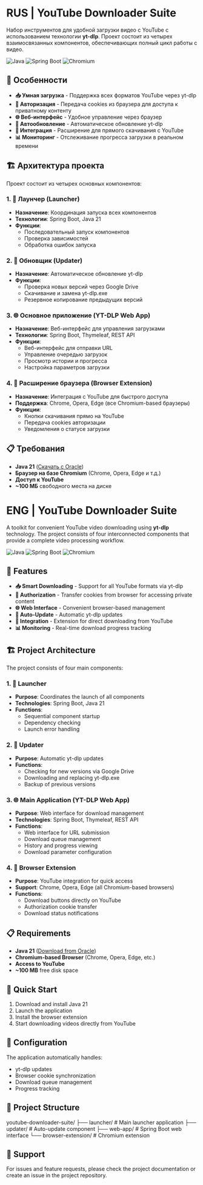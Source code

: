# RUS | YouTube Downloader Suite

Набор инструментов для удобной загрузки видео с YouTube с использованием технологии **yt-dlp**. Проект состоит из четырех взаимосвязанных компонентов, обеспечивающих полный цикл работы с видео.

![Java](https://img.shields.io/badge/Java-21-orange?style=for-the-badge&logo=openjdk)
![Spring Boot](https://img.shields.io/badge/Spring%20Boot-4.0-blue?style=for-the-badge&logo=springboot)
![Chromium](https://img.shields.io/badge/Chromium-Extension-green?style=for-the-badge&logo=googlechrome)

## 🚀 Особенности

- **📥 Умная загрузка** - Поддержка всех форматов YouTube через yt-dlp
- **🔐 Авторизация** - Передача cookies из браузера для доступа к приватному контенту
- **🌐 Веб-интерфейс** - Удобное управление через браузер
- **🔄 Автообновление** - Автоматическое обновление yt-dlp
- **🎯 Интеграция** - Расширение для прямого скачивания с YouTube
- **📊 Мониторинг** - Отслеживание прогресса загрузки в реальном времени

## 🏗️ Архитектура проекта

Проект состоит из четырех основных компонентов:

### 1. 🎯 **Лаунчер (Launcher)**
- **Назначение**: Координация запуска всех компонентов
- **Технологии**: Spring Boot, Java 21
- **Функции**:
  - Последовательный запуск компонентов
  - Проверка зависимостей
  - Обработка ошибок запуска

### 2. 🔄 **Обновщик (Updater)**
- **Назначение**: Автоматическое обновление yt-dlp
- **Функции**:
  - Проверка новых версий через Google Drive
  - Скачивание и замена yt-dlp.exe
  - Резервное копирование предыдущих версий

### 3. 🌐 **Основное приложение (YT-DLP Web App)**
- **Назначение**: Веб-интерфейс для управления загрузками
- **Технологии**: Spring Boot, Thymeleaf, REST API
- **Функции**:
  - Веб-интерфейс для отправки URL
  - Управление очередью загрузок
  - Просмотр истории и прогресса
  - Настройка параметров загрузки

### 4. 🧩 **Расширение браузера (Browser Extension)**
- **Назначение**: Интеграция с YouTube для быстрого доступа
- **Поддержка**: Chrome, Opera, Edge (все Chromium-based браузеры)
- **Функции**:
  - Кнопки скачивания прямо на YouTube
  - Передача cookies авторизации
  - Уведомления о статусе загрузки

## 📋 Требования

- **Java 21** ([Скачать с Oracle](https://www.oracle.com/java/technologies/javase/jdk21-archive-downloads.html))
- **Браузер на базе Chromium** (Chrome, Opera, Edge и т.д.)
- **Доступ к YouTube**
- **~100 МБ** свободного места на диске

# ENG | YouTube Downloader Suite

A toolkit for convenient YouTube video downloading using **yt-dlp** technology. The project consists of four interconnected components that provide a complete video processing workflow.

![Java](https://img.shields.io/badge/Java-21-orange?style=for-the-badge&logo=openjdk)
![Spring Boot](https://img.shields.io/badge/Spring%20Boot-4.0-blue?style=for-the-badge&logo=springboot)
![Chromium](https://img.shields.io/badge/Chromium-Extension-green?style=for-the-badge&logo=googlechrome)

## 🚀 Features

- **📥 Smart Downloading** - Support for all YouTube formats via yt-dlp
- **🔐 Authorization** - Transfer cookies from browser for accessing private content
- **🌐 Web Interface** - Convenient browser-based management
- **🔄 Auto-Update** - Automatic yt-dlp updates
- **🎯 Integration** - Extension for direct downloading from YouTube
- **📊 Monitoring** - Real-time download progress tracking

## 🏗️ Project Architecture

The project consists of four main components:

### 1. 🎯 Launcher
- **Purpose**: Coordinates the launch of all components
- **Technologies**: Spring Boot, Java 21
- **Functions**:
  - Sequential component startup
  - Dependency checking
  - Launch error handling

### 2. 🔄 Updater
- **Purpose**: Automatic yt-dlp updates
- **Functions**:
  - Checking for new versions via Google Drive
  - Downloading and replacing yt-dlp.exe
  - Backup of previous versions

### 3. 🌐 Main Application (YT-DLP Web App)
- **Purpose**: Web interface for download management
- **Technologies**: Spring Boot, Thymeleaf, REST API
- **Functions**:
  - Web interface for URL submission
  - Download queue management
  - History and progress viewing
  - Download parameter configuration

### 4. 🧩 Browser Extension
- **Purpose**: YouTube integration for quick access
- **Support**: Chrome, Opera, Edge (all Chromium-based browsers)
- **Functions**:
  - Download buttons directly on YouTube
  - Authorization cookie transfer
  - Download status notifications

## 📋 Requirements

- **Java 21** ([Download from Oracle](https://www.oracle.com/java/technologies/javase/jdk21-archive-downloads.html))
- **Chromium-based Browser** (Chrome, Opera, Edge, etc.)
- **Access to YouTube**
- **~100 MB** free disk space

## 🚀 Quick Start

1. Download and install Java 21
2. Launch the application
3. Install the browser extension
4. Start downloading videos directly from YouTube

## 🔧 Configuration

The application automatically handles:
- yt-dlp updates
- Browser cookie synchronization
- Download queue management
- Progress tracking

## 📁 Project Structure
youtube-downloader-suite/
├── launcher/ # Main launcher application
├── updater/ # Auto-update component
├── web-app/ # Spring Boot web interface
└── browser-extension/ # Chromium extension

## 🤝 Support

For issues and feature requests, please check the project documentation or create an issue in the project repository.
